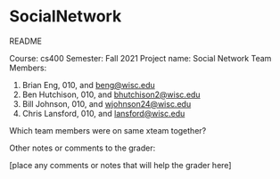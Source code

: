 # SocialNetwork

README

Course: cs400
Semester: Fall 2021
Project name: Social Network
Team Members:
1. Brian Eng, 010, and beng@wisc.edu
2. Ben Hutchison, 010, and bhutchison2@wisc.edu
3. Bill Johnson, 010, and wjohnson24@wisc.edu
4. Chris Lansford, 010, and lansford@wisc.edu

 
Which team members were on same xteam together?


Other notes or comments to the grader:

[place any comments or notes that will help the grader here]
